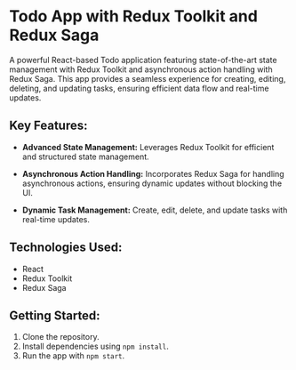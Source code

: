 # Todo App with Redux Toolkit and Redux Saga

A powerful React-based Todo application featuring state-of-the-art state management with Redux Toolkit and asynchronous action handling with Redux Saga. This app provides a seamless experience for creating, editing, deleting, and updating tasks, ensuring efficient data flow and real-time updates.

## Key Features:
- **Advanced State Management:**
  Leverages Redux Toolkit for efficient and structured state management.

- **Asynchronous Action Handling:**
  Incorporates Redux Saga for handling asynchronous actions, ensuring dynamic updates without blocking the UI.

- **Dynamic Task Management:**
  Create, edit, delete, and update tasks with real-time updates.

## Technologies Used:
- React
- Redux Toolkit
- Redux Saga

## Getting Started:
1. Clone the repository.
2. Install dependencies using `npm install`.
3. Run the app with `npm start`.
